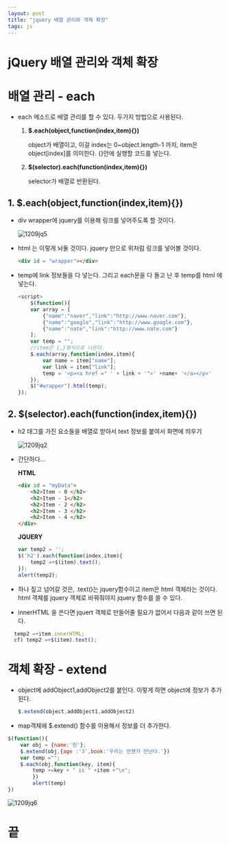 ```yaml
---
layout: post
title: "jquery 배열 관리와 객체 확장"
tags: js
---
```

# jQuery 배열 관리와 객체 확장

# 배열 관리 - each

- each 메소드로 배열 관리를 할 수 있다. 두가지 방법으로 사용된다.

  1. **$.each(object,function(index,item){})**

     object가 배열이고, 이걸 index는 0~object.length-1 까지, item은 object[index]를 의미한다. {}안에 실행할 코드를 넣는다.

  2. **$(selector).each(function(index,item){})**

     selector가 배열로 반환된다.


## **1. $.each(object,function(index,item){})**

- div wrapper에 jquery를 이용해 링크를 넣어주도록 할 것이다.

  ![1209jq5](https://user-images.githubusercontent.com/37058233/102010856-14ddf500-3d84-11eb-8bf6-7951697c5fe1.JPG)

- html 는 이렇게 놔둘 것이다. jquery 만으로 위처럼 링크를 넣어볼 것이다.

  ```html
  <div id = "wrapper"></div>
  ```

- temp에 link 정보들을 다 넣는다. 그리고 each문을 다 돌고 난 후 temp를 html 에 넣는다.

  ```javascript
  <script>
      $(function(){
      var array = [
          {"name":"naver","link":"http://www.naver.com"},
          {"name":"google","link":"http://www.google.com"},
          {"name":"nate","link":"http://www.nate.com"}
      ];
      var temp = "";
      //item은 {,}형식으로 나온다.
      $.each(array,function(index,item){
          var name = item["name"];
          var link = item["link"];
          temp = '<p><a href =" ' + link + '">' +name+ '</a></p>'
      });
      $("#wrapper").html(temp);
  });
  ```

## 2. **$(selector).each(function(index,item){})**

- h2 태그를 가진 요소들을 배열로 받아서  text 정보를 붙여서 화면에 띄우기

  ![1209jq2](https://user-images.githubusercontent.com/37058233/102006031-eac70b80-3d60-11eb-8742-dbf66a7ab7a3.JPG)

- 간단하다...

  **HTML**

  ```html
  <div id = "myData">
      <h2>Item - 0 </h2>
      <h2>Item - 1</h2>
      <h2>Item - 2 </h2>
      <h2>Item - 3 </h2>
      <h2>Item - 4 </h2>
  </div>
  ```

  **JQUERY**

  ```javascript
  var temp2 = '';
  $('h2').each(function(index,item){
      temp2 =+$(item).text();
  });
  alert(temp2);
  ```

- 하나 짚고 넘어갈 것은, .text()는 jquery함수이고 item은 html 객체라는 것이다. html 객체를 jquery 객체로 바꿔줘야지 jquery 함수를 쓸 수 있다.

- innerHTML 을 쓴다면 jquert 객체로 만들어줄 필요가 없어서 다음과 같이 쓰면 된다.

```javascript
  temp2 =+item.innerHTML;
  cf) temp2 =+$(item).text();
```

# 객체 확장 - extend

- object에 addObject1,addObject2를 붙인다. 이렇게 하면 object에 정보가 추가된다.

  ```javascript
  $.extend(object,addObject1,addObject2)
  ```

- map객체에 $.extend() 함수를 이용해서  정보를 더 추가한다.

```javascript
$(function(){
	var obj = {name:'핀'};
	$.extend(obj,{age :'3',book:'우리는 언젠가 만난다.'})
	var temp ="";
	$.each(obj,function(key, item){
		temp +=key + " is " +item +"\n";
		})
		alert(temp)
})
```

![1209jq6](https://user-images.githubusercontent.com/37058233/102011658-00e8c200-3d89-11eb-88bf-db3739eef043.JPG)

# 끝
